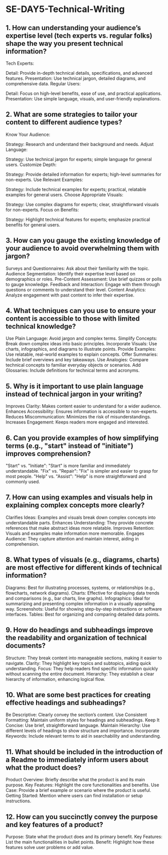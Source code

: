 # SE-DAY5-Technical-Writing
## 1. How can understanding your audience’s expertise level (tech experts vs. regular folks) shape the way you present technical information?
Tech Experts:

Detail: Provide in-depth technical details, specifications, and advanced features.
Presentation: Use technical jargon, detailed diagrams, and comprehensive data.
Regular Users:

Detail: Focus on high-level benefits, ease of use, and practical applications.
Presentation: Use simple language, visuals, and user-friendly explanations.
## 2. What are some strategies to tailor your content to different audience types?
Know Your Audience:

Strategy: Research and understand their background and needs.
Adjust Language:

Strategy: Use technical jargon for experts; simple language for general users.
Customize Depth:

Strategy: Provide detailed information for experts; high-level summaries for non-experts.
Use Relevant Examples:

Strategy: Include technical examples for experts; practical, relatable examples for general users.
Choose Appropriate Visuals:

Strategy: Use complex diagrams for experts; clear, straightforward visuals for non-experts.
Focus on Benefits:

Strategy: Highlight technical features for experts; emphasize practical benefits for general users.
## 3. How can you gauge the existing knowledge of your audience to avoid overwhelming them with jargon?
Surveys and Questionnaires: Ask about their familiarity with the topic.
Audience Segmentation: Identify their expertise level based on demographics or roles.
Pre-Content Assessment: Use brief quizzes or polls to gauge knowledge.
Feedback and Interaction: Engage with them through questions or comments to understand their level.
Content Analytics: Analyze engagement with past content to infer their expertise.
## 4. What techniques can you use to ensure your content is accessible to those with limited technical knowledge?
Use Plain Language: Avoid jargon and complex terms.
Simplify Concepts: Break down complex ideas into basic principles.
Incorporate Visuals: Use charts, infographics, and diagrams to illustrate points.
Provide Examples: Use relatable, real-world examples to explain concepts.
Offer Summaries: Include brief overviews and key takeaways.
Use Analogies: Compare technical concepts to familiar everyday objects or scenarios.
Add Glossaries: Include definitions for technical terms and acronyms.
## 5. Why is it important to use plain language instead of technical jargon in your writing?
Improves Clarity: Makes content easier to understand for a wider audience.
Enhances Accessibility: Ensures information is accessible to non-experts.
Reduces Miscommunication: Minimizes the risk of misunderstandings.
Increases Engagement: Keeps readers more engaged and interested.
## 6. Can you provide examples of how simplifying terms (e.g., "start" instead of "initiate") improves comprehension?
"Start" vs. "Initiate": "Start" is more familiar and immediately understandable.
"Fix" vs. "Repair": "Fix" is simpler and easier to grasp for most people.
"Help" vs. "Assist": "Help" is more straightforward and commonly used.
## 7. How can using examples and visuals help in explaining complex concepts more clearly?
Clarifies Ideas: Examples and visuals break down complex concepts into understandable parts.
Enhances Understanding: They provide concrete references that make abstract ideas more relatable.
Improves Retention: Visuals and examples make information more memorable.
Engages Audience: They capture attention and maintain interest, aiding in comprehension.
## 8. What types of visuals (e.g., diagrams, charts) are most effective for different kinds of technical information?
Diagrams: Best for illustrating processes, systems, or relationships (e.g., flowcharts, network diagrams).
Charts: Effective for displaying data trends and comparisons (e.g., bar charts, line graphs).
Infographics: Ideal for summarizing and presenting complex information in a visually appealing way.
Screenshots: Useful for showing step-by-step instructions or software interfaces.
Tables: Best for organizing and comparing detailed data points.
## 9. How do headings and subheadings improve the readability and organization of technical documents?
Structure: They break content into manageable sections, making it easier to navigate.
Clarity: They highlight key topics and subtopics, aiding quick understanding.
Focus: They help readers find specific information quickly without scanning the entire document.
Hierarchy: They establish a clear hierarchy of information, enhancing logical flow.
## 10. What are some best practices for creating effective headings and subheadings?
Be Descriptive: Clearly convey the section’s content.
Use Consistent Formatting: Maintain uniform styles for headings and subheadings.
Keep It Concise: Use brief, straightforward language.
Maintain Hierarchy: Use different levels of headings to show structure and importance.
Incorporate Keywords: Include relevant terms to aid in searchability and understanding.
## 11. What should be included in the introduction of a Readme to immediately inform users about what the product does?
Product Overview: Briefly describe what the product is and its main purpose.
Key Features: Highlight the core functionalities and benefits.
Use Case: Provide a brief example or scenario where the product is useful.
Getting Started: Mention where users can find installation or setup instructions.
## 12. How can you succinctly convey the purpose and key features of a product?
Purpose: State what the product does and its primary benefit.
Key Features: List the main functionalities in bullet points.
Benefit: Highlight how these features solve user problems or add value.
